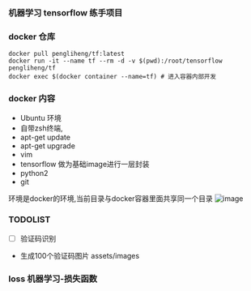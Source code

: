 ### 机器学习 tensorflow 练手项目


### docker 仓库 
```docker
docker pull pengliheng/tf:latest
docker run -it --name tf --rm -d -v $(pwd):/root/tensorflow pengliheng/tf
docker exec $(docker container --name=tf) # 进入容器内部开发
```

### docker 内容
- Ubuntu 环境 
- 自带zsh终端, 
- apt-get update
- apt-get upgrade
- vim
- tensorflow 做为基础image进行一层封装
- python2
- git

环境是docker的环境,当前目录与docker容器里面共享同一个目录
![image](https://user-images.githubusercontent.com/14355994/51209044-40fb5c00-194a-11e9-866a-3006524a2dc6.png)




### TODOLIST
- [ ] 验证码识别
- 生成100个验证码图片 assets/images




### loss 机器学习-损失函数
